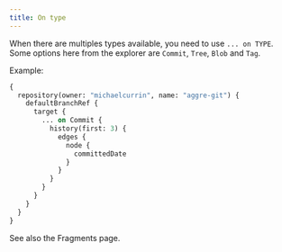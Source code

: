 ```yaml
---
title: On type
---
```



When there are multiples types available, you need to use `... on TYPE`. Some options here from the explorer are `Commit`, `Tree`, `Blob` and `Tag`.

Example:

```graphql
{
  repository(owner: "michaelcurrin", name: "aggre-git") {
    defaultBranchRef {
      target {
        ... on Commit {
          history(first: 3) {
            edges {
              node {
                committedDate
              }
            }
          }
        }
      }
    }
  }
}
```

See also the Fragments page.
